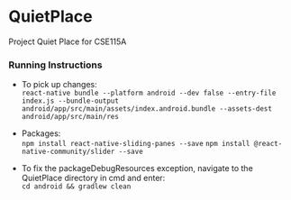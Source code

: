 # QuietPlace
Project Quiet Place for CSE115A

### Running Instructions

* To pick up changes:  
`react-native bundle --platform android --dev false --entry-file index.js --bundle-output android/app/src/main/assets/index.android.bundle --assets-dest android/app/src/main/res`

* Packages:  
  `npm install react-native-sliding-panes --save`
  `npm install @react-native-community/slider --save`

* To fix the packageDebugResources exception, navigate to the QuietPlace directory in cmd and enter:  
  `cd android && gradlew clean`
